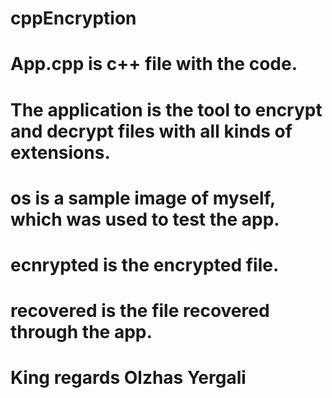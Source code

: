 # cppEncryption

# App.cpp is c++ file with the code.
# The application is the tool to encrypt and decrypt files with all kinds of extensions.
# os is a sample image of myself, which was used to test the app.
# ecnrypted is the encrypted file.
# recovered is the file recovered through the app.

# King regards Olzhas Yergali
